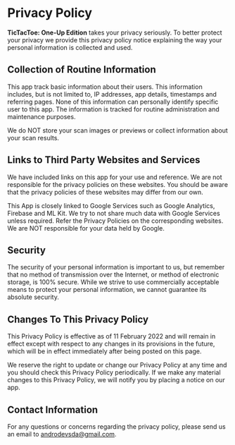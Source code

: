 # Privacy Policy

**TicTacToe: One-Up Edition** takes your privacy seriously. To better protect your privacy we provide this privacy policy notice explaining the way your personal information is collected and used.


## Collection of Routine Information

This app track basic information about their users. This information includes, but is not limited to, IP addresses, app details, timestamps and referring pages. None of this information can personally identify specific user to this app. The information is tracked for routine administration and maintenance purposes.

We do NOT store your scan images or previews or collect information about your scan results.


## Links to Third Party Websites and Services

We have included links on this app for your use and reference. We are not responsible for the privacy policies on these websites. You should be aware that the privacy policies of these websites may differ from our own.

This App is closely linked to Google Services such as Google Analytics, Firebase and ML Kit. We try to not share much data with Google Services unless required. Refer the Privacy Policies on the corresponding websites. We are NOT responsible for your data held by Google.


## Security

The security of your personal information is important to us, but remember that no method of transmission over the Internet, or method of electronic storage, is 100% secure. While we strive to use commercially acceptable means to protect your personal information, we cannot guarantee its absolute security.


## Changes To This Privacy Policy

This Privacy Policy is effective as of 11 February 2022 and will remain in effect except with respect to any changes in its provisions in the future, which will be in effect immediately after being posted on this page.

We reserve the right to update or change our Privacy Policy at any time and you should check this Privacy Policy periodically. If we make any material changes to this Privacy Policy, we will notify you by placing a notice on our app.


## Contact Information

For any questions or concerns regarding the privacy policy, please send us an email to [androdevsda@gmail.com](mailto:androdevsda@gmail.com).

